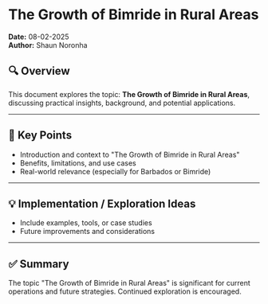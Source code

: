 # The Growth of Bimride in Rural Areas

**Date:** 08-02-2025  
**Author:** Shaun Noronha

## 🔍 Overview

This document explores the topic: **The Growth of Bimride in Rural Areas**, discussing practical insights, background, and potential applications.

---

## 📌 Key Points

- Introduction and context to "The Growth of Bimride in Rural Areas"
- Benefits, limitations, and use cases
- Real-world relevance (especially for Barbados or Bimride)

---

## 💡 Implementation / Exploration Ideas

- Include examples, tools, or case studies
- Future improvements and considerations

---

## ✅ Summary

The topic "The Growth of Bimride in Rural Areas" is significant for current operations and future strategies. Continued exploration is encouraged.


